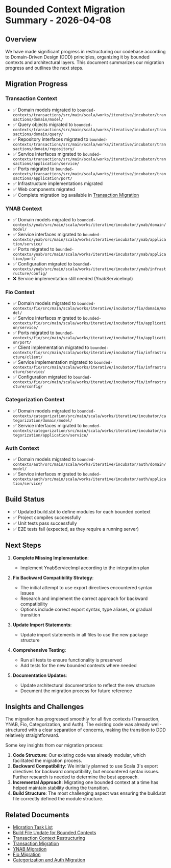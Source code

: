 # Bounded Context Migration Summary - 2026-04-08

## Overview

We have made significant progress in restructuring our codebase according to Domain-Driven Design (DDD) principles, organizing it by bounded contexts and architectural layers. This document summarizes our migration progress and outlines the next steps.

## Migration Progress

### Transaction Context
- ✅ Domain models migrated to `bounded-contexts/transactions/src/main/scala/works/iterative/incubator/transactions/domain/model/`
- ✅ Query objects migrated to `bounded-contexts/transactions/src/main/scala/works/iterative/incubator/transactions/domain/query/`
- ✅ Repository interfaces migrated to `bounded-contexts/transactions/src/main/scala/works/iterative/incubator/transactions/domain/repository/`
- ✅ Service interfaces migrated to `bounded-contexts/transactions/src/main/scala/works/iterative/incubator/transactions/application/service/`
- ✅ Ports migrated to `bounded-contexts/transactions/src/main/scala/works/iterative/incubator/transactions/application/port/`
- ✅ Infrastructure implementations migrated
- ✅ Web components migrated
- ✅ Complete migration log available in [Transaction Migration](20260408-transactions-migration.md)

### YNAB Context
- ✅ Domain models migrated to `bounded-contexts/ynab/src/main/scala/works/iterative/incubator/ynab/domain/model/`
- ✅ Service interfaces migrated to `bounded-contexts/ynab/src/main/scala/works/iterative/incubator/ynab/application/service/`
- ✅ Ports migrated to `bounded-contexts/ynab/src/main/scala/works/iterative/incubator/ynab/application/port/`
- ✅ Configuration migrated to `bounded-contexts/ynab/src/main/scala/works/iterative/incubator/ynab/infrastructure/config/`
- ❌ Service implementation still needed (YnabServiceImpl)

### Fio Context
- ✅ Domain models migrated to `bounded-contexts/fio/src/main/scala/works/iterative/incubator/fio/domain/model/`
- ✅ Service interfaces migrated to `bounded-contexts/fio/src/main/scala/works/iterative/incubator/fio/application/service/`
- ✅ Ports migrated to `bounded-contexts/fio/src/main/scala/works/iterative/incubator/fio/application/port/`
- ✅ Client implementation migrated to `bounded-contexts/fio/src/main/scala/works/iterative/incubator/fio/infrastructure/client/`
- ✅ Service implementation migrated to `bounded-contexts/fio/src/main/scala/works/iterative/incubator/fio/infrastructure/service/`
- ✅ Configuration migrated to `bounded-contexts/fio/src/main/scala/works/iterative/incubator/fio/infrastructure/config/`

### Categorization Context
- ✅ Domain models migrated to `bounded-contexts/categorization/src/main/scala/works/iterative/incubator/categorization/domain/model/`
- ✅ Service interfaces migrated to `bounded-contexts/categorization/src/main/scala/works/iterative/incubator/categorization/application/service/`

### Auth Context
- ✅ Domain models migrated to `bounded-contexts/auth/src/main/scala/works/iterative/incubator/auth/domain/model/`
- ✅ Service interfaces migrated to `bounded-contexts/auth/src/main/scala/works/iterative/incubator/auth/application/service/`

## Build Status

- ✅ Updated build.sbt to define modules for each bounded context
- ✅ Project compiles successfully
- ✅ Unit tests pass successfully
- ✅ E2E tests fail (expected, as they require a running server)

## Next Steps

1. **Complete Missing Implementation**:
   - Implement YnabServiceImpl according to the integration plan

2. **Fix Backward Compatibility Strategy**:
   - The initial attempt to use export directives encountered syntax issues
   - Research and implement the correct approach for backward compatibility
   - Options include correct export syntax, type aliases, or gradual transition

3. **Update Import Statements**:
   - Update import statements in all files to use the new package structure

4. **Comprehensive Testing**:
   - Run all tests to ensure functionality is preserved
   - Add tests for the new bounded contexts where needed

5. **Documentation Updates**:
   - Update architectural documentation to reflect the new structure
   - Document the migration process for future reference

## Insights and Challenges

The migration has progressed smoothly for all five contexts (Transaction, YNAB, Fio, Categorization, and Auth). The existing code was already well-structured with a clear separation of concerns, making the transition to DDD relatively straightforward.

Some key insights from our migration process:

1. **Code Structure**: Our existing code was already modular, which facilitated the migration process.
2. **Backward Compatibility**: We initially planned to use Scala 3's export directives for backward compatibility, but encountered syntax issues. Further research is needed to determine the best approach.
3. **Incremental Approach**: Migrating one bounded context at a time has helped maintain stability during the transition.
4. **Build Structure**: The most challenging aspect was ensuring the build.sbt file correctly defined the module structure.

## Related Documents

- [Migration Task List](20260407-migration-task-list.md)
- [Build File Update for Bounded Contexts](20260407-build-file-update.md)
- [Transaction Context Restructuring](20260405-transaction-context-restructuring.md)
- [Transaction Migration](20260408-transactions-migration.md)
- [YNAB Migration](20260408-ynab-migration.md)
- [Fio Migration](20260408-fio-migration.md)
- [Categorization and Auth Migration](20260408-categorization-auth-migration.md)